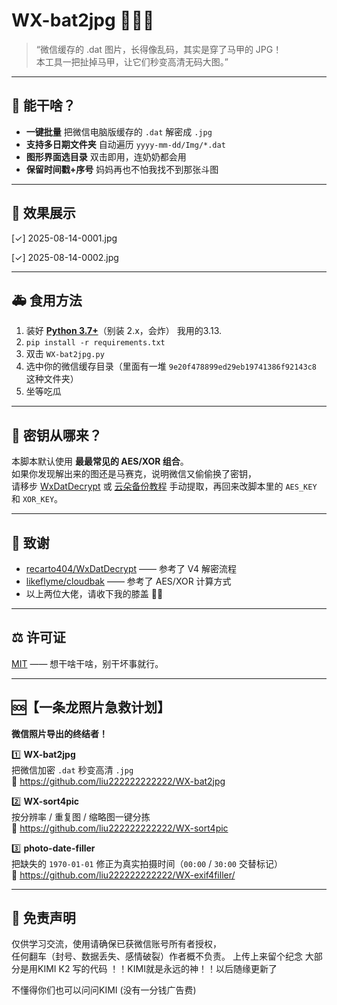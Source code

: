 # WX-bat2jpg 🕵️‍♂️📸

> “微信缓存的 .dat 图片，长得像乱码，其实是穿了马甲的 JPG！  
> 本工具一把扯掉马甲，让它们秒变高清无码大图。”

---

## 🍗 能干啥？

- **一键批量** 把微信电脑版缓存的 `.dat` 解密成 `.jpg`  
- **支持多日期文件夹** 自动遍历 `yyyy-mm-dd/Img/*.dat`  
- **图形界面选目录** 双击即用，连奶奶都会用  
- **保留时间戳+序号** 妈妈再也不怕我找不到那张斗图

---

## 🍻 效果展示
[✓] 2025-08-14-0001.jpg  

[✓] 2025-08-14-0002.jpg

---

## 🚑 食用方法

1. 装好 [**Python 3.7+**](https://www.python.org/downloads/)（别装 2.x，会炸） 我用的3.13.
2. `pip install -r requirements.txt`
3. 双击 `WX-bat2jpg.py`
4. 选中你的微信缓存目录（里面有一堆 `9e20f478899ed29eb19741386f92143c8` 这种文件夹）
5. 坐等吃瓜

---

## 🔑 密钥从哪来？

本脚本默认使用 **最最常见的 AES/XOR 组合**。  
如果你发现解出来的图还是马赛克，说明微信又偷偷换了密钥，  
请移步 [WxDatDecrypt](https://github.com/recarto404/WxDatDecrypt) 或 [云朵备份教程](https://www.cloudbak.org/use/session-config.html) 手动提取，再回来改脚本里的 `AES_KEY` 和 `XOR_KEY`。

---

## 🤝 致谢

- [recarto404/WxDatDecrypt](https://github.com/recarto404/WxDatDecrypt) —— 参考了 V4 解密流程  
- [likeflyme/cloudbak](https://github.com/likeflyme/cloudbak) —— 参考了 AES/XOR 计算方式  
- 以上两位大佬，请收下我的膝盖 🙇‍♂️

---

## ⚖️ 许可证

[MIT](./LICENSE) —— 想干啥干啥，别干坏事就行。

---

## 🆘【一条龙照片急救计划】  
**微信照片导出的终结者！**

1️⃣ **WX-bat2jpg**  
把微信加密 `.dat` 秒变高清 `.jpg`  
🔗 https://github.com/liu222222222222/WX-bat2jpg  

2️⃣ **WX-sort4pic**  
按分辨率 / 重复图 / 缩略图一键分拣  
🔗 https://github.com/liu222222222222/WX-sort4pic  

3️⃣ **photo-date-filler**  
把缺失的 `1970-01-01` 修正为真实拍摄时间（`00:00` / `30:00` 交替标记）  
🔗 https://github.com/liu222222222222/WX-exif4filler/

---

## 🙈 免责声明

仅供学习交流，使用请确保已获微信账号所有者授权，  
任何翻车（封号、数据丢失、感情破裂）作者概不负责。
上传上来留个纪念 大部分是用KIMI K2 写的代码
 ！！KIMI就是永远的神！！以后随缘更新了 

 不懂得你们也可以问问KIMI (没有一分钱广告费)



